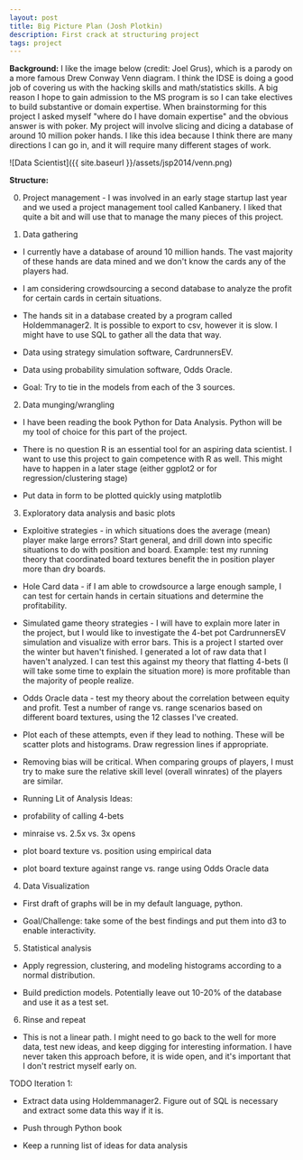 ```yaml
---
layout: post
title: Big Picture Plan (Josh Plotkin)
description: First crack at structuring project
tags: project
---
```


**Background:** I like the image below (credit: Joel Grus), which is a parody on a more famous Drew Conway Venn diagram. I think the IDSE is doing a good job of covering us with the hacking skills and math/statistics skills. A big reason I hope to gain admission to the MS program is so I can take electives to build substantive or domain expertise. When brainstorming for this project I asked myself "where do I have domain expertise" and the obvious answer is with poker. My project will involve slicing and dicing a database of around 10 million poker hands. I like this idea because I think there are many directions I can go in, and it will require many different stages of work.


![Data Scientist]({{ site.baseurl }}/assets/jsp2014/venn.png)


**Structure:** 

0. Project management - I was involved in an early stage startup last year and we used a project management tool called Kanbanery. I liked that quite a bit and will use that to manage the many pieces of this project.

1. Data gathering

* I currently have a database of around 10 million hands. The vast majority of these hands are data mined and we don't know the cards any of the players had. 

* I am considering crowdsourcing a second database to analyze the profit for certain cards in certain situations.

* The hands sit in a database created by a program called Holdemmanager2. It is possible to export to csv, however it is slow. I might have to use SQL to gather all the data that way.

* Data using strategy simulation software, CardrunnersEV.

* Data using probability simulation software, Odds Oracle.

* Goal: Try to tie in the models from each of the 3 sources.

2. Data munging/wrangling

* I have been reading the book Python for Data Analysis. Python will be my tool of choice for this part of the project.

* There is no question R is an essential tool for an aspiring data scientist. I want to use this project to gain competence with R as well. This might have to happen in a later stage (either ggplot2 or for regression/clustering stage)

* Put data in form to be plotted quickly using matplotlib

3. Exploratory data analysis and basic plots

* Exploitive strategies - in which situations does the average (mean) player make large errors? Start general, and drill down into specific situations to do with position and board. Example: test my running theory that coordinated board textures benefit the in position player more than dry boards.

* Hole Card data - if I am able to crowdsource a large enough sample, I can test for certain hands in certain situations and determine the profitability.

* Simulated game theory strategies - I will have to explain more later in the project, but I would like to investigate the 4-bet pot CardrunnersEV simulation and visualize with error bars. This is a project I started over the winter but haven't finished. I generated a lot of raw data that I haven't analyzed. I can test this against my theory that flatting 4-bets (I will take some time to explain the situation more) is more profitable than the majority of people realize.

* Odds Oracle data - test my theory about the correlation between equity and profit. Test a number of range vs. range scenarios based on different board textures, using the 12 classes I've created.

* Plot each of these attempts, even if they lead to nothing. These will be scatter plots and histograms. Draw regression lines if appropriate.

* Removing bias will be critical. When comparing groups of players, I must try to make sure the relative skill level (overall winrates) of the players are similar.

* Running Lit of Analysis Ideas:

- profability of calling 4-bets

- minraise vs. 2.5x vs. 3x opens

- plot board texture vs. position using empirical data

- plot board texture against range vs. range using Odds Oracle data

4. Data Visualization

* First draft of graphs will be in my default language, python.

* Goal/Challenge: take some of the best findings and put them into d3 to enable interactivity.


5. Statistical analysis

* Apply regression, clustering, and modeling histograms according to a normal distribution.

* Build prediction models. Potentially leave out 10-20% of the database and use it as a test set.


6. Rinse and repeat

* This is not a linear path. I might need to go back to the well for more data, test new ideas, and keep digging for interesting information. I have never taken this approach before, it is wide open, and it's important that I don't restrict myself early on.


TODO Iteration 1:

* Extract data using Holdemmanager2. Figure out of SQL is necessary and extract some data this way if it is.

* Push through Python book

* Keep a running list of ideas for data analysis




